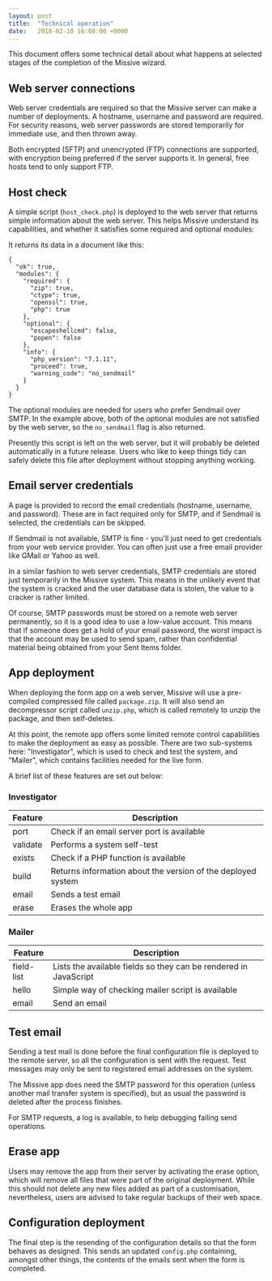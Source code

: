 ```yaml
---
layout: post
title:  "Technical operation"
date:   2018-02-10 16:08:00 +0000
---
```


This document offers some technical detail about what happens at selected stages of
the completion of the Missive wizard.

## Web server connections

Web server credentials are required so that the Missive server can make a number of
deployments. A hostname, username and password are required. For security reasons,
web server passwords are stored temporarily for immediate use, and then thrown away.

Both encrypted (SFTP) and unencrypted (FTP) connections are supported, with encryption
being preferred if the server supports it. In general, free hosts tend to only support
FTP.

## Host check

A simple script (`host_check.php`) is deployed to the web server that returns simple
information about the web server. This helps Missive understand its capabilities,
and whether it satisfies some required and optional modules:

It returns its data in a document like this:

    {
      "ok": true,
      "modules": {
        "required": {
          "zip": true,
          "ctype": true,
          "openssl": true,
          "php": true
        },
        "optional": {
          "escapeshellcmd": false,
          "popen": false
        },
        "info": {
          "php_version": "7.1.11",
          "proceed": true,
          "warning_code": "no_sendmail"
        }
      }
    }

The optional modules are needed for users who prefer Sendmail over SMTP. In the
example above, both of the optional modules are not satisfied by the web server, 
so the `no_sendmail` flag is also returned.

Presently this script is left on the web server, but it will probably be deleted
automatically in a future release. Users who like to keep things tidy can safely
delete this file after deployment without stopping anything working.

## Email server credentials

A page is provided to record the email credentials (hostname, username, and password).
These are in fact required only for SMTP, and if Sendmail is selected, the credentials
can be skipped.

If Sendmail is not available, SMTP is fine - you'll just need to get credentials
from your web service provider. You can often just use a free email provider like
GMail or Yahoo as well.

In a similar fashion to web server credentials, SMTP credentials are stored just
temporarily in the Missive system. This means in the unlikely event that
the system is cracked and the user database data is stolen, the value to a cracker
is rather limited.

Of course, SMTP passwords must be stored on a remote web server permanently, so
it is a good idea to use a low-value account. This means that if someone does
get a hold of your email password, the worst impact is that the account may be
used to send spam, rather than confidential material being obtained from your
Sent Items folder.

## App deployment

When deploying the form app on a web server, Missive will use a pre-compiled
compressed file called `package.zip`. It will also send an decompressor script
called `unzip.php`, which is called remotely to unzip the package, and then
self-deletes.

At this point, the remote app offers some limited remote control capabilities
to make the deployment as easy as possible. There are two sub-systems here:
"Investigator", which is used to check and test the system, and "Mailer",
which contains facilities needed for the live form.

A brief list of these features are set out below:

### Investigator

| Feature | Description
| ------- | ----------- |
| port | Check if an email server port is available |
| validate | Performs a system self-test |
| exists | Check if a PHP function is available |
| build | Returns information about the version of the deployed system |
| email | Sends a test email |
| erase | Erases the whole app |

### Mailer

| Feature | Description
| ------- | ----------- |
| field-list | Lists the available fields so they can be rendered in JavaScript |
| hello | Simple way of checking mailer script is available |
| email | Send an email |

## Test email

Sending a test mail is done before the final configuration file is deployed to
the remote server, so all the configuration is sent with the request. Test messages
may only be sent to registered email addresses on the system.

The Missive app does need the SMTP password for this operation (unless another mail
transfer system is specified), but as usual the password is deleted after the process
finishes.

For SMTP requests, a log is available, to help debugging failing send operations.

## Erase app

Users may remove the app from their server by activating the erase option, which
will remove all files that were part of the original deployment. While this should
not delete any new files added as part of a customisation, nevertheless, users are
advised to take regular backups of their web space.

## Configuration deployment

The final step is the resending of the configuration details so that the form
behaves as designed. This sends an updated `config.php` containing, amongst other
things, the contents of the emails sent when the form is completed.
